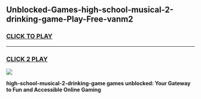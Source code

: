 
## Unblocked-Games-high-school-musical-2-drinking-game-Play-Free-vanm2
<h3>
<a href="https://premium76.site?title=high-school-musical-2-drinking-game&ref=09A">CLICK TO PLAY</a></h3>
<hr>

<h3>
<a href="https://premium76.site?title=high-school-musical-2-drinking-game&ref=09A">CLICK 2 PLAY</a>
  
</h3>

<a href="https://premium76.site?title=high-school-musical-2-drinking-game&ref=09A"><img src="https://clearcache.store/games.png"></a>


**high-school-musical-2-drinking-game games unblocked: Your Gateway to Fun and Accessible Online Gaming**
